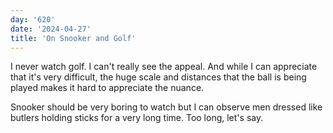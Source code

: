 ```yaml
---
day: '620'
date: '2024-04-27'
title: 'On Snooker and Golf'
---
```


I never watch golf. I can't really see the appeal. And while I can appreciate that it's very difficult, the huge scale and distances that the ball is being played makes it hard to appreciate the nuance.

Snooker should be very boring to watch but I can observe men dressed like butlers holding sticks for a very long time. Too long, let's say.
